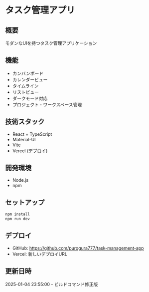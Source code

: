 # タスク管理アプリ

## 概要
モダンなUIを持つタスク管理アプリケーション

## 機能
- カンバンボード
- カレンダービュー
- タイムライン
- リストビュー
- ダークモード対応
- プロジェクト・ワークスペース管理

## 技術スタック
- React + TypeScript
- Material-UI
- Vite
- Vercel (デプロイ)

## 開発環境
- Node.js
- npm

## セットアップ
```bash
npm install
npm run dev
```

## デプロイ
- GitHub: https://github.com/purogura777/task-management-app
- Vercel: 新しいデプロイURL

## 更新日時
2025-01-04 23:55:00 - ビルドコマンド修正版 